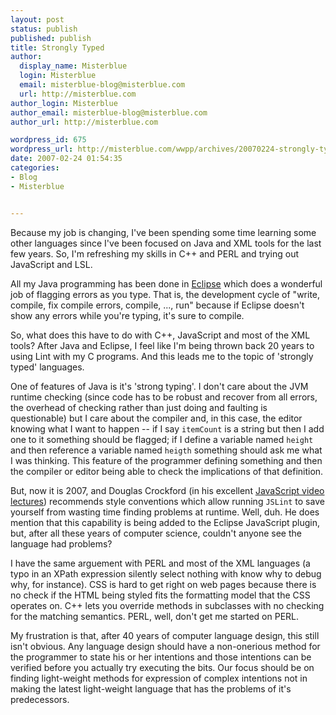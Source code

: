 ```yaml
---
layout: post
status: publish
published: publish
title: Strongly Typed
author:
  display_name: Misterblue
  login: Misterblue
  email: misterblue-blog@misterblue.com
  url: http://misterblue.com
author_login: Misterblue
author_email: misterblue-blog@misterblue.com
author_url: http://misterblue.com

wordpress_id: 675
wordpress_url: http://misterblue.com/wwpp/archives/20070224-strongly-typed
date: 2007-02-24 01:54:35
categories:
- Blog
- Misterblue


---
```

Because my job is changing, I've been spending some time learning some other languages since I've been focused on Java and XML tools for the last few years. So, I'm refreshing my skills in C++ and PERL and trying out JavaScript and LSL.

All my Java programming has been done in <a href="http://eclipse.org/">Eclipse</a> which does a wonderful job of flagging errors as you type. That is, the development cycle of "write, compile, fix compile errors, compile, ..., run" because if Eclipse doesn't show any errors while you're typing, it's sure to compile.

So, what does this have to do with C++, JavaScript and most of the XML tools? After Java and Eclipse, I feel like I'm being thrown back 20 years to using Lint with my C programs. And this leads me to the topic of 'strongly typed' languages.
<!--more-->
One of features of Java is it's 'strong typing'. I don't care about the JVM runtime checking (since code has to be robust and recover from all errors, the overhead of checking rather than just doing and faulting is questionable) but I care about the compiler and, in this case, the editor knowing what I want to happen -- if I say <code>itemCount</code> is a string but then I add one to it something should be flagged; if I define a variable named <code>height</code> and then reference a variable named <code>heigth</code> something should ask me what I was thinking. This feature of the programmer defining something and then the compiler or editor being able to check the implications of that definition.

But, now it is 2007, and Douglas Crockford (in his excellent <a href="http://yuiblog.com/blog/2007/01/24/video-crockford-tjpl/">JavaScript video lectures</a>) recommends style conventions which allow running <code>JSLint</code> to save yourself from wasting time finding problems at runtime. Well, duh. He does mention that this capability is being added to the Eclipse JavaScript plugin, but, after all these years of computer science, couldn't anyone see the language had problems?

I have the same arguement with PERL and most of the XML languages (a typo in an XPath expression silently select nothing with know why to debug why, for instance). CSS is hard to get right on web pages because there is no check if the HTML being styled fits the formatting model that the CSS operates on. C++ lets you override methods in subclasses with no checking for the matching semantics. PERL, well, don't get me started on PERL.

My frustration is that, after 40 years of computer language design, this still isn't obvious. Any language design should have a non-onerious method for the programmer to state his or her intentions and those intentions can be verified before you actually try executing the bits. Our focus should be on finding light-weight methods for expression of complex intentions not in making the latest light-weight language that has the problems of it's predecessors.
